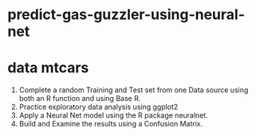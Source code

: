 # predict-gas-guzzler-using-neural-net

# data mtcars 

1) Complete a random Training and Test set from one Data source using both an R function and using Base R.
2) Practice exploratory data analysis using ggplot2
3) Apply a Neural Net model using the R package neuralnet.
4) Build and Examine the results using a Confusion Matrix.
